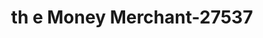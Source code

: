 ---
f_zip-code: 98902
f_state-code: WA
title: th e Money Merchant-27537
f_phone: 509-574-6922
f_city-only: Yakima
f_address: 921 Summitview Ave Yakima
f_location-unique-id: '27537'
slug: th-e-money-merchant-27537
updated-on: '2024-05-30T13:46:58.046Z'
created-on: '2024-05-30T13:36:59.803Z'
published-on: '2024-05-30T13:54:32.469Z'
f_city-state: cms/city/yakima-wa.md
f_company: cms/company/th-e-money-merchant.md
f_state: cms/state/washington.md
layout: '[payday-loan].html'
tags: payday-loan
---